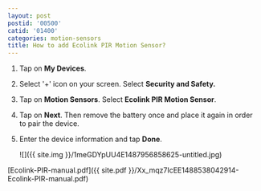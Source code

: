 ```yaml
---
layout: post
postid: '00500'
catid: '01400'
categories: motion-sensors
title: How to add Ecolink PIR Motion Sensor?
---
```


1. Tap on **My Devices**.

2. Select '+' icon on your screen. Select **Security and Safety.**

3. Tap on **Motion Sensors**. Select **Ecolink PIR Motion Sensor**.

4. Tap on **Next**. Then remove the battery once and place it again in order to pair the device.

5. Enter the device information and tap **Done**.

    ![]({{ site.img }}/1meGDYpUU4E1487956858625-untitled.jpg)

[Ecolink-PIR-manual.pdf]({{ site.pdf }}/Xx_mqz7IcEE1488538042914-Ecolink-PIR-manual.pdf)